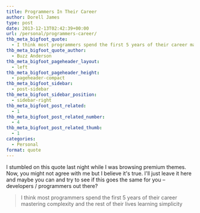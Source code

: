 ```yaml
---
title: Programmers In Their Career
author: Dorell James
type: post
date: 2013-12-13T02:42:39+00:00
url: /personal/programmers-career/
thb_meta_bigfoot_quote:
  - I think most programmers spend the first 5 years of their career mastering complexity and the rest of their lives learning simplicity
thb_meta_bigfoot_quote_author:
  - Buzz Anderson
thb_meta_bigfoot_pageheader_layout:
  - left
thb_meta_bigfoot_pageheader_height:
  - pageheader-compact
thb_meta_bigfoot_sidebar:
  - post-sidebar
thb_meta_bigfoot_sidebar_position:
  - sidebar-right
thb_meta_bigfoot_post_related:
  - 1
thb_meta_bigfoot_post_related_number:
  - 4
thb_meta_bigfoot_post_related_thumb:
  - 1
categories:
  - Personal
format: quote
---
```


I stumbled on this quote last night while I was browsing premium themes. Now, you might not agree with me but I believe it's true. I'll just leave it here and maybe you can and try to see if this goes the same for you &#8211; developers / programmers out there? <span class="wp-font-emots-emo-happy"></span>

> I think most programmers spend the first 5 years of their career mastering complexity and the rest of their lives learning simplicity
